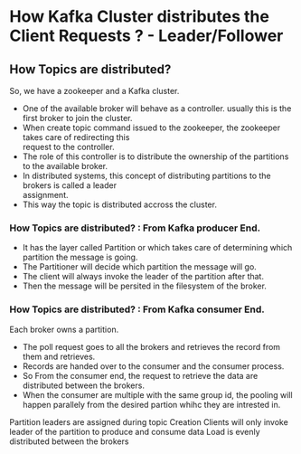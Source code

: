 # How Kafka Cluster distributes the Client Requests ? - Leader/Follower

## How Topics are distributed?

So, we have a zookeeper and a Kafka cluster.
 - One of the available broker will behave as a controller. usually this is the first broker to join the 
   cluster.
 - When create topic command issued to the zookeeper, the zookeeper takes care of redirecting this      
   request to the controller.
 - The role of this controller is to distribute the ownership of the partitions to the available broker.
 - In distributed systems, this concept of distributing partitions to the brokers is called a leader  
   assignment.
 - This way the topic is distributed accross the cluster.

 ### How Topics are distributed? : From Kafka producer End.

 - It has the layer called Partition or which takes care of determining which partition the message is 
   going.
 - The Partitioner will decide which partition the message will go.
 - The client will always invoke the leader of the partition after that.
 - Then the message will be persited in the filesystem of the broker.

 ### How Topics are distributed? : From Kafka consumer End.

Each broker owns a partition.
- The poll request goes to all the brokers and retrieves the record from them and retrieves.
- Records are handed over to the consumer and the consumer process.
- So From the consumer end, the request to retrieve the data are distributed between the brokers.
- When the consumer are multiple with the same group id, the pooling will happen parallely from the desired partion whihc they are intrested in.

Partition leaders are assigned during topic Creation
Clients will only invoke leader of the partition to produce and consume data
Load is evenly distributed between the brokers

